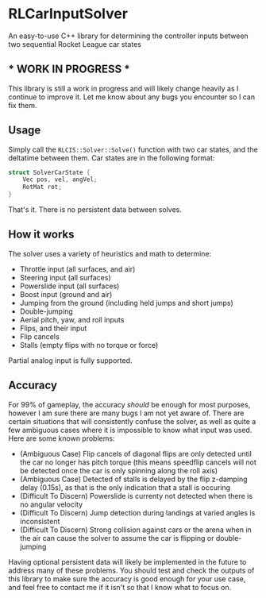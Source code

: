 # RLCarInputSolver
An easy-to-use C++ library for determining the controller inputs between two sequential Rocket League car states

## * WORK IN PROGRESS *
This library is still a work in progress and will likely change heavily as I continue to improve it.
Let me know about any bugs you encounter so I can fix them.

## Usage
Simply call the `RLCIS::Solver::Solve()` function with two car states, and the deltatime between them.
Car states are in the following format:
```cpp
struct SolverCarState {
	Vec pos, vel, angVel;
	RotMat rot;
}
```
That's it. There is no persistent data between solves.

## How it works
The solver uses a variety of heuristics and math to determine:
- Throttle input (all surfaces, and air)
- Steering input (all surfaces)
- Powerslide input (all surfaces)
- Boost input (ground and air)
- Jumping from the ground (including held jumps and short jumps)
- Double-jumping
- Aerial pitch, yaw, and roll inputs
- Flips, and their input
- Flip cancels
- Stalls (empty flips with no torque or force)

Partial analog input is fully supported.

## Accuracy
For 99% of gameplay, the accuracy *should* be enough for most purposes, however I am sure there are many bugs I am not yet aware of.
There are certain situations that will consistently confuse the solver, as well as quite a few ambiguous cases where it is impossible to know what input was used.
Here are some known problems:
 - (Ambiguous Case) Flip cancels of diagonal flips are only detected until the car no longer has pitch torque (this means speedflip cancels will not be detected once the car is only spinning along the roll axis)
 - (Ambiguous Case) Detected of stalls is delayed by the flip z-damping delay (0.15s), as that is the only indication that a stall is occuring
 - (Difficult To Discern) Powerslide is currenty not detected when there is no angular velocity
 - (Difficult To Discern) Jump detection during landings at varied angles is inconsistent
 - (Difficult To Discern) Strong collision against cars or the arena when in the air can cause the solver to assume the car is flipping or double-jumping

Having optional persistent data will likely be implemented in the future to address many of these problems.
You should test and check the outputs of this library to make sure the accuracy is good enough for your use case, and feel free to contact me if it isn't so that I know what to focus on.